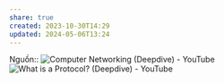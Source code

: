 ```yaml
---
share: true
created: 2023-10-30T14:29
updated: 2024-05-06T13:24
---
```


Nguồn:: ![Computer Networking (Deepdive) - YouTube](https://youtu.be/6G14NrjekLQ?si=AjtXaTmaV0pMQFIu)
![What is a Protocol? (Deepdive) - YouTube](https://www.youtube.com/watch?v=d-zn-wv4Di8)

